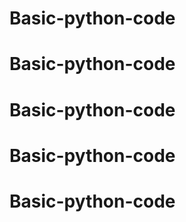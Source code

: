 # Basic-python-code
# Basic-python-code
# Basic-python-code
# Basic-python-code
# Basic-python-code
